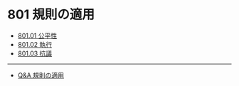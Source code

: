 # 801 規則の適用

* [801.01 公平性](80101)
* [801.02 執行](80102)
* [801.03 抗議](80103)
---
* [Q&A 規則の適用](qa-app)
